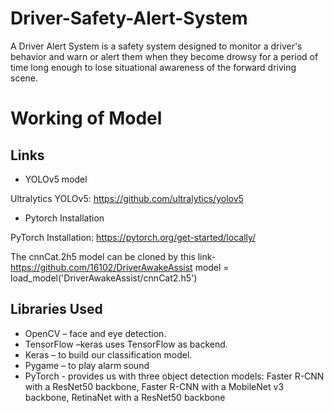 # Driver-Safety-Alert-System
A Driver Alert System is a safety system designed to monitor a driver's behavior and warn or alert them when they become drowsy for a period of time  long enough to lose situational awareness of the forward driving scene. 

# Working of Model
## Links

- YOLOv5 model

Ultralytics YOLOv5: https://github.com/ultralytics/yolov5

- Pytorch Installation

PyTorch Installation: https://pytorch.org/get-started/locally/

The cnnCat.2h5 model can be cloned by this link-
https://github.com/16102/DriverAwakeAssist
model =  load_model('DriverAwakeAssist/cnnCat2.h5')

## Libraries Used
- OpenCV – face and eye detection.
- TensorFlow –keras uses TensorFlow as backend.
- Keras – to build our classification model.
- Pygame – to play alarm sound
- PyTorch - provides us with three object detection models: Faster R-CNN with a ResNet50 backbone, Faster R-CNN with a MobileNet v3 backbone, RetinaNet with a ResNet50 backbone 


